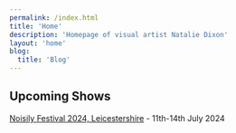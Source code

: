 ```yaml
---
permalink: /index.html
title: 'Home'
description: 'Homepage of visual artist Natalie Dixon'
layout: 'home'
blog:
  title: 'Blog'
---
```


## Upcoming Shows

[Noisily Festival 2024, Leicestershire](https://noisilyfestival.com/) - 11th-14th July 2024 


